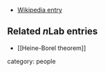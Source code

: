 
* [Wikipedia entry](https://en.wikipedia.org/wiki/Eduard_Heine)

## Related $n$Lab entries

* [[Heine-Borel theorem]]

category: people